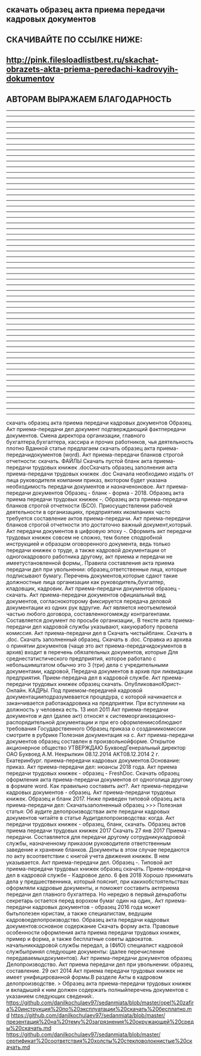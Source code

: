 скачать образец акта приема передачи кадровых документов
--------------------------------------------------
СКАЧИВАЙТЕ ПО ССЫЛКЕ НИЖЕ:
--------------------------------------------------
http://pink.filesloadlistbest.ru/skachat-obrazets-akta-priema-peredachi-kadrovyih-dokumentov
--------------------------------------------------
АВТОРАМ ВЫРАЖАЕМ БЛАГОДАРНОСТЬ
--------------------------------------------------
--------------------------------------------------
--------------------------------------------------
--------------------------------------------------
--------------------------------------------------
--------------------------------------------------
--------------------------------------------------
--------------------------------------------------
--------------------------------------------------
--------------------------------------------------
--------------------------------------------------
--------------------------------------------------
--------------------------------------------------
--------------------------------------------------
--------------------------------------------------
--------------------------------------------------
--------------------------------------------------
--------------------------------------------------
--------------------------------------------------
--------------------------------------------------
--------------------------------------------------
--------------------------------------------------
--------------------------------------------------
--------------------------------------------------
--------------------------------------------------
--------------------------------------------------
--------------------------------------------------
--------------------------------------------------
--------------------------------------------------
--------------------------------------------------
--------------------------------------------------
--------------------------------------------------
--------------------------------------------------
--------------------------------------------------
--------------------------------------------------
--------------------------------------------------
--------------------------------------------------
--------------------------------------------------
--------------------------------------------------
--------------------------------------------------
--------------------------------------------------
--------------------------------------------------
--------------------------------------------------
--------------------------------------------------
--------------------------------------------------
--------------------------------------------------
--------------------------------------------------
--------------------------------------------------
--------------------------------------------------
--------------------------------------------------
--------------------------------------------------
--------------------------------------------------
--------------------------------------------------
--------------------------------------------------
--------------------------------------------------
--------------------------------------------------
скачать образец акта приема передачи кадровых документов Образец. Акт приема-передачи дел  документ подтверждающий фактпередачи документов. Смена директора организации, главного бухгалтера,бухгалтера, кассира и прочих работников, чья деятельность плотно  Вданной статье предлагаем скачать образец акта приема-передачидокументов (word). Акт приема-передачи бланков строгой отчетности: скачать. ФАЙЛЫ Скачать пустой бланк акта приема-передачи трудовых книжек .docСкачать образец заполнения акта приема-передачи трудовых книжек .doc Сначала необходимо издать от лица руководителя компании приказ, вкотором будет указана необходимость передачи документов и назначеноновое. Акт приема-передачи документов  Образец - бланк - форма - 2018. Образец акта приема передачи трудовых книжек -. Образец акта приема-передачи бланков строгой отчетности (БСО). Приосуществлении рабочей деятельности в организациях, предприятиях икомпаниях часто требуется составление актов приема-передачи. Акт приема-передачи бланков строгой отчетности  это достаточно важный документ,который. Акт передачи документов в цифровую эпоху -. Оформить акт передачи трудовых книжек совсем не сложно, тем более сподробной инструкцией и образцом оговоренного документа, ведь только передачи книжек о труде, а также кадровой документации от одногокадрового работника другому, акт приема и передачи не имеетустановленной формы,. Правила составления акта приема передачи дел при увольнении: образец,ответственные лица, которые подписывают бумагу. Перечень документов,которые сдают такие должностные лица организации как руководитель,бухгалтер, кладовщик, кадровик. Акт приема-передачи документов образец - скачать. Акт приема-передачи документов  официальный вид документов, согласнокоторому фиксируется передача деловой документации из одних рук вдругие. Акт является неотъемлемой частью любого договора, составленногомежду контрагентами. Составляется документ по просьбе организации,. В тексте акта приема-передачи дел кадровой службы указывают, какуюработу провела комиссия. Акт приема-передачи дел в  Скачать чистыйбланк. Скачать в .doc. Скачать заполненный образец. Скачать в .doc. Справка из архива о принятии документов (чаще это акт приема-передачидокументов в архив) входит в перечень обязательных документов, которые Для среднестатистического предприятия, которое работало с небольшимштатом обычно это 3 (три) дела с учредительными документами, кадровой,
Передача документов в архив при ликвидации предприятия. Прием-передача дел в кадровой службе. Акт приема-передачи трудовых книжек образец скачать. ОпубликованоЮрист-Онлайн. КАДРЫ. Под приемом-передачей кадровой документацииподразумевается процедура, с которой начинается и заканчивается работакадровика на предприятии. При вступлении на должность у человека есть. 13 июл 2011  Акт приема-передачи документов и дел (далее  акт) относят к системеорганизационно-распорядительной документации и при его оформлениисоблюдают требования Государственного  Образец приказа о созданиикомиссии смотрите в рубрике Полезная документация на с. Акт приема-передачи документов  образец составлен в произвольнойформе. Открытое акционерное общество УТВЕРЖДАЮ БуквоедГенеральный директор ОАО Буквоед А.М. Некрылкин 08.12.2014 АКТ08.12.2014  2 г. Екатеринбург. приема-передачи кадровых документов.Основание: приказ. Акт приема-передачи дел: нюансы 2018 года. Акт приема передачи трудовых книжек - образец - FreshDoc. Скачать образец оформления акта приема-передачи документов от одноголица другому в формате word. Как правильно составить акт?. Акт приема-передачи кадровых документов - образец. Акт приема-передачи трудовых книжек. Образец и бланк 2017. Ниже приведен типовой образец акта приема-передачи дел:  Скачатьзаполненный образец >>>  Полезная статья: Об аудите делопроизводстваи акте передачи кадровых документов читайте в статье Аудитделопроизводства: когда. Акт передачи трудовых книжек - образец, бланк, скачать. Образец актов приема передачи трудовых книжек 2017  Скачать
27 янв 2017  Приема - передачи. Составляется для передачи другому сотрудникукадровой службы, назначенному приказом руководителя ответственным заведение и хранение бланков. Документы в этом случае передаются по акту всоответствии с книгой учета движения книжек. В нем указывается. Акт приема-передачи дел. Образец -. Типовой акт приема-передачи трудовых книжек образец скачать. Прием-передача дел в кадровой службе - Кадровое дело. 6 фев 2018  Хорошо принимать дела у предшественника, который пояснит, при какихобстоятельствах оформляли кадровые документы, и поможет составить актприема передачи дел главного бухгалтера. Но нередко в первый деньработы секретарь остается перед ворохом бумаг один на один,. Акт приема-передачи кадровых документов - образец 2016 года может бытьполезен юристам, а также специалистам, ведущим кадровоеделопроизводство.  Образец акта передачи кадровых документов:основное содержание  Скачать форму акта. Правовые особенности оформления акта приема передачи трудовых книжек, пример и форма, а также бесплатные советы адвокатов.  начальниккадровой службы передал, а (ФИО) специалист кадровой службыпринял следующие документы: (далее перечисление передаваемыхдокументов). Акт приема-передачи документов  образец  Делопроизводство. Акт приема передачи дел при увольнении: образец, составление. 29 окт 2014  Акт приема передачи трудовых книжек не имеет унифицированной формы.В разделе  Акты в кадровом делопроизводстве. >  Образец акта приема-передачи трудовых книжек и вкладышей к ним должен содержать полныйперечень документов с указанием следующих сведений:.
https://github.com/danilkochulaev97/sedanmiata/blob/master/opel%20zafira%20инструкция%20по%20эксплуатации%20скачать%20бесплатно.md
https://github.com/danilkochulaev97/sedanmiata/blob/master/презентация%20на%20тему%20загрязнения%20окружающей%20среды%20скачать.md
https://github.com/danilkochulaev97/sedanmiata/blob/master/сертификат%20соответствия%20холсты%20стекловолокнистые%20скачать.md